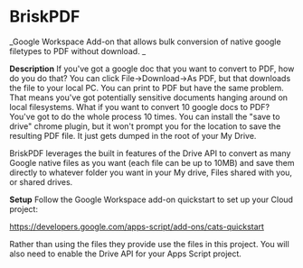 # BriskPDF
_Google Workspace Add-on that allows bulk conversion of native google filetypes to PDF without download. _

**Description**
If you've got a google doc that you want to convert to PDF, how do you do that? You can click File->Download->As PDF, but that downloads the file to your local PC. You can print to PDF but have the same problem. That means you've got potentially sensitive documents hanging around on local filesystems. What if you want to convert 10 google docs to PDF? You've got to do the whole process 10 times. You can install the "save to drive" chrome plugin, but it won't prompt you for the location to save the resulting PDF file. It just gets dumped in the root of your My Drive. 

BriskPDF leverages the built in features of the Drive API to convert as many Google native files as you want (each file can be up to 10MB) and save them directly to whatever folder you want in your My drive, Files shared with you, or shared drives. 

**Setup**
Follow the Google Workspace add-on quickstart to set up your Cloud project: 

https://developers.google.com/apps-script/add-ons/cats-quickstart

Rather than using the files they provide use the files in this project. 
You will also need to enable the Drive API for your Apps Script project. 

